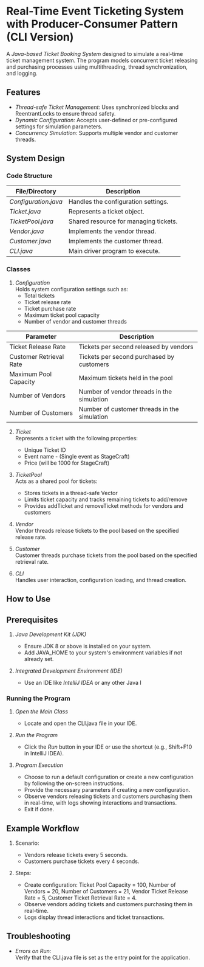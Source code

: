 #  Real-Time Event Ticketing System with Producer-Consumer Pattern (CLI Version)



A *Java-based Ticket Booking System* designed to simulate a real-time ticket management system. The program models concurrent ticket releasing and purchasing processes using multithreading, thread synchronization, and logging.

## Features
- *Thread-safe Ticket Management:* Uses synchronized blocks and ReentrantLocks to ensure thread safety.
- *Dynamic Configuration:* Accepts user-defined or pre-configured settings for simulation parameters.
- *Concurrency Simulation:* Supports multiple vendor and customer threads.

## System Design

### Code Structure



| File/Directory        | Description                             |
|-----------------------|-----------------------------------------|
| *Configuration.java* | Handles the configuration settings.    |
| *Ticket.java*        | Represents a ticket object.            |
| *TicketPool.java*    | Shared resource for managing tickets.  |
| *Vendor.java*        | Implements the vendor thread.          |
| *Customer.java*      | Implements the customer thread.        |
| *CLI.java*          | Main driver program to execute.        |


### Classes
1. *Configuration*  
   Holds system configuration settings such as:
   - Total tickets
   - Ticket release rate
   - Ticket purchase rate
   - Maximum ticket pool capacity
   - Number of vendor and customer threads

 | Parameter              | Description                                  |
 |------------------------|----------------------------------------------|
 | Ticket Release Rate    | Tickets per second released by vendors      |
 | Customer Retrieval Rate| Tickets per second purchased by customers   |
 | Maximum Pool Capacity  | Maximum tickets held in the pool            | |
 | Number of Vendors      | Number of vendor threads in the simulation  |
 | Number of Customers    | Number of customer threads in the simulation|


2. *Ticket*  
   Represents a ticket with the following properties:
   - Unique Ticket ID
   - Event name - (Single event as StageCraft)
   - Price (will be 1000 for StageCraft)

3. *TicketPool*  
   Acts as a shared pool for tickets:
   - Stores tickets in a thread-safe Vector
   - Limits ticket capacity and tracks remaining tickets to add/remove
   - Provides addTicket and removeTicket methods for vendors and customers

4. *Vendor*  
   Vendor threads release tickets to the pool based on the specified release rate.

5. *Customer*  
   Customer threads purchase tickets from the pool based on the specified retrieval rate.

6. *CLI*  
   Handles user interaction, configuration loading, and thread creation.


## How to Use
## Prerequisites
1. *Java Development Kit (JDK)*
   - Ensure JDK 8 or above is installed on your system.
   - Add JAVA_HOME to your system's environment variables if not already set.

2. *Integrated Development Environment (IDE)*
   - Use an IDE like *IntelliJ IDEA* or any other Java I

### Running the Program

1. *Open the Main Class*
   - Locate and open the CLI.java file in your IDE.

2. *Run the Program*
   - Click the *Run* button in your IDE or use the shortcut (e.g., Shift+F10 in IntelliJ IDEA).

3. *Program Execution*
   - Choose to run a default configuration or create a new configuration by following the on-screen instructions.
   - Provide the necessary parameters if creating a new configuration.
   - Observe vendors releasing tickets and customers purchasing them in real-time, with logs showing interactions and transactions.
   - Exit if done.

## Example Workflow

1. Scenario:
   - Vendors release tickets every 5 seconds.
   - Customers purchase tickets every 4 seconds.

2. Steps:
   - Create configuration: Ticket Pool Capacity = 100, Number of Vendors = 20, Number of Customers = 21,  Vendor Ticket Release Rate = 5, Customer Ticket Retrieval Rate = 4.
   - Observe vendors adding tickets and customers purchasing them in real-time.
   - Logs display thread interactions and ticket transactions.

## Troubleshooting
- *Errors on Run:*  
  Verify that the CLI.java file is set as the entry point for the application.
